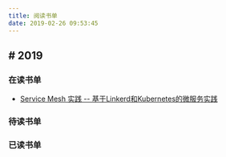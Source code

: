 ```yaml
---
title: 阅读书单
date: 2019-02-26 09:53:45
---
```



## # 2019 

### 在读书单

- [Service Mesh 实践 -- 基于Linkerd和Kubernetes的微服务实践](https://book.douban.com/subject/30403756/)

### 待读书单

### 已读书单

